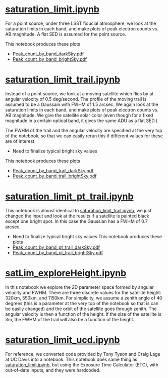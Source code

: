 # [saturation_limit.ipynb](saturation_limit.ipynb) #
For a point source, under three LSST fiducial atmosphere, we look at the saturation limits in each band, and make plots of peak electron counts vs. AB magnitude. A flat SED is assumed for the point source.

This notebook produces these plots
* [Peak_count_by_band_darkSky.pdf](./plots/Peak_count_by_band_darkSky.pdf)
* [Peak_count_by_band_brightSky.pdf](./plots/Peak_count_by_band_brightSky.pdf)

# [saturation_limit_trail.ipynb](saturation_limit_trail.ipynb) #
Instead of a point source, we look at a moving satellite which flies by at angular velocity of 0.5 deg/second. The profile of the moving trail is assumed to be a Gaussain with FWHM of 1.5 arcsec. We again look at the saturation limits in each band, and make plots of peak electron counts vs. AB magnitude. We give the satellite solar color (even though for a fixed magnitude in a certain optical band, it gives the same ADU as a flat SED.)

The FWHM of the trail and the angular velocity are specified at the very top of the notebook, so that we can easily rerun this if different values for these are of interest.

* Need to finalize typical bright sky values

This notebook produces these plots
* [Peak_count_by_band_trail_darkSky.pdf](./plots/Peak_count_by_band_trail_darkSky.pdf)
* [Peak_count_by_band_trail_brightSky.pdf](./plots/Peak_count_by_band_trail_brightSky.pdf)


# [saturation_limit_pt_trail.ipynb](saturation_limit_pt_trail.ipynb) #
This notebook is almost identical to [saturation_limit_trail.ipynb](saturation_limit_trail.ipynb), we just changed the input and look at the results if a satellite is painted black except one bright spot. In this case the Gaussian has a FWHM of 0.7 arcsec.

* Need to finalize typical bright sky values
This notebook produces these plots
* [Peak_count_by_band_pt_trail_darkSky.pdf](./plots/Peak_count_by_band_pt_trail_darkSky.pdf)
* [Peak_count_by_band_pt_trail_brightSky.pdf](./plots/Peak_count_by_band_pt_trail_brightSky.pdf)

# [satLim_exploreHeight.ipynb](satLim_exploreHeight.ipynb)
In this notebook we explore the 2D parameter space formed by angular velocity and FWHM. There are three discrete values for the satellite height: 320km, 550km, and 1150km. For simplicity, we assume a zenith angle of 40 degrees (this is a parameter at the very top of the notebook so that is can be easily changed) and the orbit of the satellite goes through zenith. The angular velocity is then a function of the height. If the size of the satellite is 3m, the FWHM of the trail will also be a function of the height.

# [saturation_limit_ucd.ipynb](saturation_limit_ucd.ipynb) #
For reference, we converted code provided by Tony Tyson and Craig Lage at UC Davis into a notebook. This notebook does same thing as [saturation_limit.ipynb](saturation_limit.ipynb), but using the Exposure Time Calculator (ETC), with out-of-date inputs, and they were hardcoded.